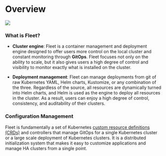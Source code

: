 # Overview

![](../static/img/fleet-architecture.svg)

### What is Fleet?

- **Cluster engine**: Fleet is a container management and deployment engine designed to offer users more control on the local cluster and constant monitoring through **GitOps**. Fleet focuses not only on the ability to scale, but it also gives users a high degree of control and visibility to monitor exactly what is installed on the cluster.

- **Deployment management**: Fleet can manage deployments from git of raw Kubernetes YAML, Helm charts, Kustomize, or any combination of the three. Regardless of the source, all resources are dynamically turned into Helm charts, and Helm is used as the engine to deploy all resources in the cluster. As a result, users can enjoy a high degree of control, consistency, and auditability of their clusters.

### Configuration Management

Fleet is fundamentally a set of Kubernetes [custom resource definitions (CRDs)](./concepts.md) and controllers that manage GitOps for a single Kubernetes cluster or a large scale deployment of Kubernetes clusters. It is a distributed initialization system that makes it easy to customize applications and manage HA clusters from a single point.
